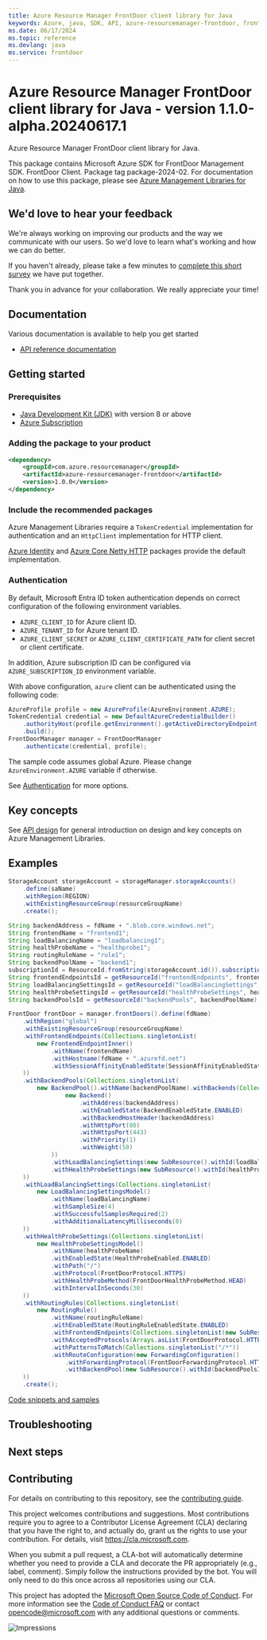 ```yaml
---
title: Azure Resource Manager FrontDoor client library for Java
keywords: Azure, java, SDK, API, azure-resourcemanager-frontdoor, frontdoor
ms.date: 06/17/2024
ms.topic: reference
ms.devlang: java
ms.service: frontdoor
---
```

# Azure Resource Manager FrontDoor client library for Java - version 1.1.0-alpha.20240617.1 


Azure Resource Manager FrontDoor client library for Java.

This package contains Microsoft Azure SDK for FrontDoor Management SDK. FrontDoor Client. Package tag package-2024-02. For documentation on how to use this package, please see [Azure Management Libraries for Java](https://aka.ms/azsdk/java/mgmt).

## We'd love to hear your feedback

We're always working on improving our products and the way we communicate with our users. So we'd love to learn what's working and how we can do better.

If you haven't already, please take a few minutes to [complete this short survey][survey] we have put together.

Thank you in advance for your collaboration. We really appreciate your time!

## Documentation

Various documentation is available to help you get started

- [API reference documentation][docs]

## Getting started

### Prerequisites

- [Java Development Kit (JDK)][jdk] with version 8 or above
- [Azure Subscription][azure_subscription]

### Adding the package to your product

[//]: # ({x-version-update-start;com.azure.resourcemanager:azure-resourcemanager-frontdoor;current})
```xml
<dependency>
    <groupId>com.azure.resourcemanager</groupId>
    <artifactId>azure-resourcemanager-frontdoor</artifactId>
    <version>1.0.0</version>
</dependency>
```
[//]: # ({x-version-update-end})

### Include the recommended packages

Azure Management Libraries require a `TokenCredential` implementation for authentication and an `HttpClient` implementation for HTTP client.

[Azure Identity][azure_identity] and [Azure Core Netty HTTP][azure_core_http_netty] packages provide the default implementation.

### Authentication

By default, Microsoft Entra ID token authentication depends on correct configuration of the following environment variables.

- `AZURE_CLIENT_ID` for Azure client ID.
- `AZURE_TENANT_ID` for Azure tenant ID.
- `AZURE_CLIENT_SECRET` or `AZURE_CLIENT_CERTIFICATE_PATH` for client secret or client certificate.

In addition, Azure subscription ID can be configured via `AZURE_SUBSCRIPTION_ID` environment variable.

With above configuration, `azure` client can be authenticated using the following code:

```java
AzureProfile profile = new AzureProfile(AzureEnvironment.AZURE);
TokenCredential credential = new DefaultAzureCredentialBuilder()
    .authorityHost(profile.getEnvironment().getActiveDirectoryEndpoint())
    .build();
FrontDoorManager manager = FrontDoorManager
    .authenticate(credential, profile);
```

The sample code assumes global Azure. Please change `AzureEnvironment.AZURE` variable if otherwise.

See [Authentication][authenticate] for more options.

## Key concepts

See [API design][design] for general introduction on design and key concepts on Azure Management Libraries.

## Examples

```java
StorageAccount storageAccount = storageManager.storageAccounts()
    .define(saName)
    .withRegion(REGION)
    .withExistingResourceGroup(resourceGroupName)
    .create();

String backendAddress = fdName + ".blob.core.windows.net";
String frontendName = "frontend1";
String loadBalancingName = "loadbalancing1";
String healthProbeName = "healthprobe1";
String routingRuleName = "rule1";
String backendPoolName = "backend1";
subscriptionId = ResourceId.fromString(storageAccount.id()).subscriptionId();
String frontendEndpointsId = getResourceId("frontendEndpoints", frontendName);
String loadBalancingSettingsId = getResourceId("loadBalancingSettings", loadBalancingName);
String healthProbeSettingsId = getResourceId("healthProbeSettings", healthProbeName);
String backendPoolsId = getResourceId("backendPools", backendPoolName);

FrontDoor frontDoor = manager.frontDoors().define(fdName)
    .withRegion("global")
    .withExistingResourceGroup(resourceGroupName)
    .withFrontendEndpoints(Collections.singletonList(
        new FrontendEndpointInner()
            .withName(frontendName)
            .withHostname(fdName + ".azurefd.net")
            .withSessionAffinityEnabledState(SessionAffinityEnabledState.DISABLED)
    ))
    .withBackendPools(Collections.singletonList(
        new BackendPool().withName(backendPoolName).withBackends(Collections.singletonList(
                new Backend()
                    .withAddress(backendAddress)
                    .withEnabledState(BackendEnabledState.ENABLED)
                    .withBackendHostHeader(backendAddress)
                    .withHttpPort(80)
                    .withHttpsPort(443)
                    .withPriority(1)
                    .withWeight(50)
            ))
            .withLoadBalancingSettings(new SubResource().withId(loadBalancingSettingsId))
            .withHealthProbeSettings(new SubResource().withId(healthProbeSettingsId))
    ))
    .withLoadBalancingSettings(Collections.singletonList(
        new LoadBalancingSettingsModel()
            .withName(loadBalancingName)
            .withSampleSize(4)
            .withSuccessfulSamplesRequired(2)
            .withAdditionalLatencyMilliseconds(0)
    ))
    .withHealthProbeSettings(Collections.singletonList(
        new HealthProbeSettingsModel()
            .withName(healthProbeName)
            .withEnabledState(HealthProbeEnabled.ENABLED)
            .withPath("/")
            .withProtocol(FrontDoorProtocol.HTTPS)
            .withHealthProbeMethod(FrontDoorHealthProbeMethod.HEAD)
            .withIntervalInSeconds(30)
    ))
    .withRoutingRules(Collections.singletonList(
        new RoutingRule()
            .withName(routingRuleName)
            .withEnabledState(RoutingRuleEnabledState.ENABLED)
            .withFrontendEndpoints(Collections.singletonList(new SubResource().withId(frontendEndpointsId)))
            .withAcceptedProtocols(Arrays.asList(FrontDoorProtocol.HTTP, FrontDoorProtocol.HTTPS))
            .withPatternsToMatch(Collections.singletonList("/*"))
            .withRouteConfiguration(new ForwardingConfiguration()
                .withForwardingProtocol(FrontDoorForwardingProtocol.HTTPS_ONLY)
                .withBackendPool(new SubResource().withId(backendPoolsId)))
    ))
    .create();
```
[Code snippets and samples](https://github.com/Azure/azure-sdk-for-java/blob/main/sdk/frontdoor/azure-resourcemanager-frontdoor/SAMPLE.md)


## Troubleshooting

## Next steps

## Contributing

For details on contributing to this repository, see the [contributing guide][cg].

This project welcomes contributions and suggestions. Most contributions require you to agree to a Contributor License Agreement (CLA) declaring that you have the right to, and actually do, grant us the rights to use your contribution. For details, visit <https://cla.microsoft.com>.

When you submit a pull request, a CLA-bot will automatically determine whether you need to provide a CLA and decorate the PR appropriately (e.g., label, comment). Simply follow the instructions provided by the bot. You will only need to do this once across all repositories using our CLA.

This project has adopted the [Microsoft Open Source Code of Conduct][coc]. For more information see the [Code of Conduct FAQ][coc_faq] or contact <opencode@microsoft.com> with any additional questions or comments.

<!-- LINKS -->
[survey]: https://microsoft.qualtrics.com/jfe/form/SV_ehN0lIk2FKEBkwd?Q_CHL=DOCS
[docs]: https://azure.github.io/azure-sdk-for-java/
[jdk]: https://learn.microsoft.com/azure/developer/java/fundamentals/
[azure_subscription]: https://azure.microsoft.com/free/
[azure_identity]: https://github.com/Azure/azure-sdk-for-java/blob/main/sdk/identity/azure-identity
[azure_core_http_netty]: https://github.com/Azure/azure-sdk-for-java/blob/main/sdk/core/azure-core-http-netty
[authenticate]: https://github.com/Azure/azure-sdk-for-java/blob/main/sdk/resourcemanager/docs/AUTH.md
[design]: https://github.com/Azure/azure-sdk-for-java/blob/main/sdk/resourcemanager/docs/DESIGN.md
[cg]: https://github.com/Azure/azure-sdk-for-java/blob/main/CONTRIBUTING.md
[coc]: https://opensource.microsoft.com/codeofconduct/
[coc_faq]: https://opensource.microsoft.com/codeofconduct/faq/

![Impressions](https://azure-sdk-impressions.azurewebsites.net/api/impressions/azure-sdk-for-java%2Fsdk%2Ffrontdoor%2Fazure-resourcemanager-frontdoor%2FREADME.png)

